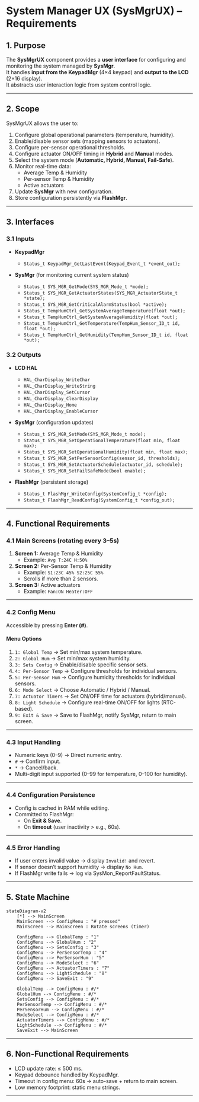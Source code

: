 # System Manager UX (SysMgrUX) – Requirements

## 1. Purpose
The **SysMgrUX** component provides a **user interface** for configuring and monitoring the system managed by **SysMgr**.  
It handles **input from the KeypadMgr** (4×4 keypad) and **output to the LCD** (2×16 display).  
It abstracts user interaction logic from system control logic.

---

## 2. Scope
SysMgrUX allows the user to:
1. Configure global operational parameters (temperature, humidity).  
2. Enable/disable sensor sets (mapping sensors to actuators).  
3. Configure per-sensor operational thresholds.  
4. Configure actuator ON/OFF timing in **Hybrid** and **Manual** modes.  
5. Select the system mode (**Automatic, Hybrid, Manual, Fail-Safe**).  
6. Monitor real-time data:  
   - Average Temp & Humidity  
   - Per-sensor Temp & Humidity  
   - Active actuators  
7. Update **SysMgr** with new configuration.  
8. Store configuration persistently via **FlashMgr**.  

---

## 3. Interfaces

### 3.1 Inputs
- **KeypadMgr**  
  - `Status_t KeypadMgr_GetLastEvent(Keypad_Event_t *event_out);`  

- **SysMgr** (for monitoring current system status)  
  - `Status_t SYS_MGR_GetMode(SYS_MGR_Mode_t *mode);`  
  - `Status_t SYS_MGR_GetActuatorStates(SYS_MGR_ActuatorState_t *state);`  
  - `Status_t SYS_MGR_GetCriticalAlarmStatus(bool *active);`  
  - `Status_t TempHumCtrl_GetSystemAverageTemperature(float *out);`  
  - `Status_t TempHumCtrl_GetSystemAverageHumidity(float *out);`  
  - `Status_t TempHumCtrl_GetTemperature(TempHum_Sensor_ID_t id, float *out);`  
  - `Status_t TempHumCtrl_GetHumidity(TempHum_Sensor_ID_t id, float *out);`  

### 3.2 Outputs
- **LCD HAL**  
  - `HAL_CharDisplay_WriteChar`  
  - `HAL_CharDisplay_WriteString`  
  - `HAL_CharDisplay_SetCursor`  
  - `HAL_CharDisplay_ClearDisplay`  
  - `HAL_CharDisplay_Home`  
  - `HAL_CharDisplay_EnableCursor`  

- **SysMgr** (configuration updates)  
  - `Status_t SYS_MGR_SetMode(SYS_MGR_Mode_t mode);`  
  - `Status_t SYS_MGR_SetOperationalTemperature(float min, float max);`  
  - `Status_t SYS_MGR_SetOperationalHumidity(float min, float max);`  
  - `Status_t SYS_MGR_SetPerSensorConfig(sensor_id, thresholds);`  
  - `Status_t SYS_MGR_SetActuatorSchedule(actuator_id, schedule);`  
  - `Status_t SYS_MGR_SetFailSafeMode(bool enable);`  

- **FlashMgr** (persistent storage)  
  - `Status_t FlashMgr_WriteConfig(SystemConfig_t *config);`  
  - `Status_t FlashMgr_ReadConfig(SystemConfig_t *config_out);`  

---

## 4. Functional Requirements

### 4.1 Main Screens (rotating every 3–5s)
1. **Screen 1:** Average Temp & Humidity  
   - Example: `Avg T:24C H:50%`  
2. **Screen 2:** Per-Sensor Temp & Humidity  
   - Example: `S1:23C 45% S2:25C 55%`  
   - Scrolls if more than 2 sensors.  
3. **Screen 3:** Active actuators  
   - Example: `Fan:ON Heater:OFF`  

---

### 4.2 Config Menu
Accessible by pressing **Enter (#)**.  

#### Menu Options
1. `1: Global Temp` → Set min/max system temperature.  
2. `2: Global Hum` → Set min/max system humidity.  
3. `3: Sets Config` → Enable/disable specific sensor sets.  
4. `4: Per-Sensor Temp` → Configure thresholds for individual sensors.  
5. `5: Per-Sensor Hum` → Configure humidity thresholds for individual sensors.  
6. `6: Mode Select` → Choose Automatic / Hybrid / Manual.  
7. `7: Actuator Timers` → Set ON/OFF time for actuators (hybrid/manual).  
8. `8: Light Schedule` → Configure real-time ON/OFF for lights (RTC-based).  
9. `9: Exit & Save` → Save to FlashMgr, notify SysMgr, return to main screen.  

---

### 4.3 Input Handling
- Numeric keys (0–9) → Direct numeric entry.  
- `#` → Confirm input.  
- `*` → Cancel/back.  
- Multi-digit input supported (0–99 for temperature, 0–100 for humidity).  

---

### 4.4 Configuration Persistence
- Config is cached in RAM while editing.  
- Committed to FlashMgr:  
  - On **Exit & Save**.  
  - On **timeout** (user inactivity > e.g., 60s).  

---

### 4.5 Error Handling
- If user enters invalid value → display `Invalid!` and revert.  
- If sensor doesn’t support humidity → display `No Hum`.  
- If FlashMgr write fails → log via SysMon_ReportFaultStatus.  

---

## 5. State Machine

```mermaid
stateDiagram-v2
    [*] --> MainScreen
    MainScreen --> ConfigMenu : "# pressed"
    MainScreen --> MainScreen : Rotate screens (timer)

    ConfigMenu --> GlobalTemp : "1"
    ConfigMenu --> GlobalHum : "2"
    ConfigMenu --> SetsConfig : "3"
    ConfigMenu --> PerSensorTemp : "4"
    ConfigMenu --> PerSensorHum : "5"
    ConfigMenu --> ModeSelect : "6"
    ConfigMenu --> ActuatorTimers : "7"
    ConfigMenu --> LightSchedule : "8"
    ConfigMenu --> SaveExit : "9"

    GlobalTemp --> ConfigMenu : #/*
    GlobalHum --> ConfigMenu : #/*
    SetsConfig --> ConfigMenu : #/*
    PerSensorTemp --> ConfigMenu : #/*
    PerSensorHum --> ConfigMenu : #/*
    ModeSelect --> ConfigMenu : #/*
    ActuatorTimers --> ConfigMenu : #/*
    LightSchedule --> ConfigMenu : #/*
    SaveExit --> MainScreen
```

---

## 6. Non-Functional Requirements
- LCD update rate: ≤ 500 ms.  
- Keypad debounce handled by KeypadMgr.  
- Timeout in config menu: 60s → auto-save + return to main screen.  
- Low memory footprint: static menu strings.  

---
